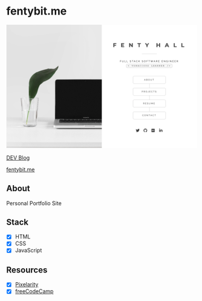# fentybit.me

<div align="center">
  <img src="images/main.png">
</div>

<p><a href="#">DEV Blog</a></p>
<p><a href="https://fentybit.me/">fentybit.me</a></p>

## About

<p>Personal Portfolio Site</p>

## Stack
- [x] HTML
- [x] CSS
- [x] JavaScript

## Resources

- [x] <a href="https://pixelarity.com/">Pixelarity</a>
- [x] <a href="https://www.freecodecamp.org/">freeCodeCamp</a>